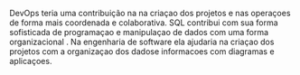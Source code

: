 DevOps teria uma contribuição na na criaçao dos projetos e nas operaçoes de forma mais coordenada  e colaborativa.
SQL contribui com sua forma sofisticada de programaçao e manipulaçao de dados com uma forma organizacional .
Na engenharia de software ela ajudaria na criaçao dos projetos  com a organizaçao dos dadose informacoes com diagramas e aplicaçoes.
